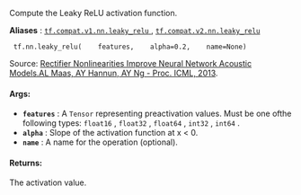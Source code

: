 Compute the Leaky ReLU activation function.

**Aliases** : [ `tf.compat.v1.nn.leaky_relu` ](/api_docs/python/tf/nn/leaky_relu), [ `tf.compat.v2.nn.leaky_relu` ](/api_docs/python/tf/nn/leaky_relu)

```
 tf.nn.leaky_relu(    features,    alpha=0.2,    name=None) 
```

Source: [Rectifier Nonlinearities Improve Neural Network Acoustic Models.AL Maas, AY Hannun, AY Ng - Proc. ICML, 2013](https://ai.stanford.edu/%7Eamaas/papers/relu_hybrid_icml2013_final.pdf).

#### Args:
- **`features`** : A  `Tensor`  representing preactivation values. Must be one ofthe following types:  `float16` ,  `float32` ,  `float64` ,  `int32` ,  `int64` .
- **`alpha`** : Slope of the activation function at x < 0.
- **`name`** : A name for the operation (optional).


#### Returns:
The activation value.

